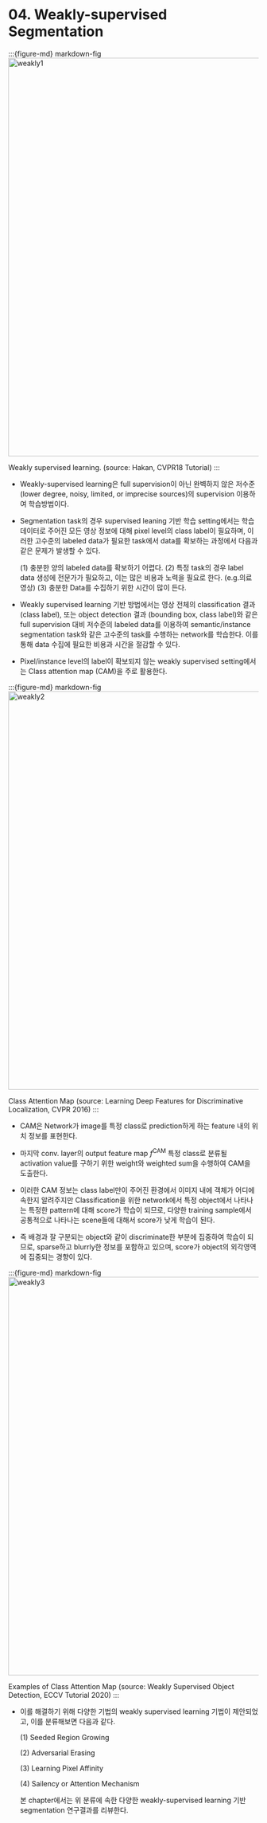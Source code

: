 # 04. Weakly-supervised Segmentation

:::{figure-md} markdown-fig
<img src="pic/weakly1.png" alt="weakly1" class="bg-primary mb-1" width="800px">

Weakly supervised learning. (source: Hakan, CVPR18 Tutorial)
:::

- Weakly-supervised learning은 full supervision이 아닌 완벽하지 않은 저수준(lower degree, noisy, limited, or imprecise sources)의 supervision 이용하여 학습방법이다.
- Segmentation task의 경우 supervised leaning 기반 학습 setting에서는 학습데이터로 주어진 모든 영상 정보에 대해 pixel level의 class label이 필요하며, 이러한 고수준의 labeled data가 필요한 task에서 data를 확보하는 과정에서 다음과 같은 문제가 발생할 수 있다.
    
    (1) 충분한 양의 labeled data를 확보하기 어렵다.
    (2) 특정 task의 경우 label data 생성에 전문가가 필요하고, 이는 많은 비용과 노력을 필요로 한다. (e.g.의료 영상)
    (3) 충분한 Data를 수집하기 위한 시간이 많이 든다.
    
- Weakly supervised learning 기반 방법에서는 영상 전체의 classification 결과 (class label), 또는 object detection 결과 (bounding box, class label)와 같은 full supervision 대비 저수준의 labeled data를 이용하여 semantic/instance segmentation task와 같은 고수준의 task를 수행하는 network를 학습한다. 이를 통해 data 수집에 필요한 비용과 시간을 절감할 수 있다.
- Pixel/instance level의 label이 확보되지 않는 weakly supervised setting에서는 Class attention map (CAM)을 주로 활용한다.

:::{figure-md} markdown-fig
<img src="pic/weakly2.png" alt="weakly2" class="bg-primary mb-1" width="800px">

Class Attention Map (source: Learning Deep Features for Discriminative Localization, CVPR 2016)
:::

- CAM은 Network가 image를 특정 class로 prediction하게 하는 feature 내의 위치 정보를 표현한다.
- 마지막 conv. layer의 output feature map $f^{\text{CAM}}$ 특정 class로 분류될 activation value를 구하기 위한 weight와 weighted sum을 수행하여 CAM을 도출한다.

- 이러한 CAM 정보는 class label만이 주어진 환경에서 이미지 내에 객체가 어디에 속한지 알려주지만 Classification을 위한 network에서 특정 object에서 나타나는 특정한 pattern에 대해 score가 학습이 되므로, 다양한 training sample에서 공통적으로 나타나는 scene들에 대해서 score가 낮게 학습이 된다. 

- 즉 배경과 잘 구분되는 object와 같이 discriminate한 부분에 집중하여 학습이 되므로, sparse하고 blurrly한 정보를 포함하고 있으며, score가 object의 외각영역에 집중되는 경향이 있다. 

:::{figure-md} markdown-fig
<img src="pic/weakly3.png" alt="weakly3" class="bg-primary mb-1" width="800px">

Examples of Class Attention Map (source: Weakly Supervised Object Detection, ECCV Tutorial 2020)
:::
        
- 이를 해결하기 위해 다양한 기법의 weakly supervised learning 기법이 제안되었고, 이를 분류해보면 다음과 같다.
    
    (1) Seeded Region Growing
    
    (2) Adversarial Erasing
    
    (3) Learning Pixel Affinity
    
    (4) Sailency or Attention Mechanism
    
   본 chapter에서는 위 분류에 속한 다양한 weakly-supervised learning 기반 segmentation 연구결과를 리뷰한다.